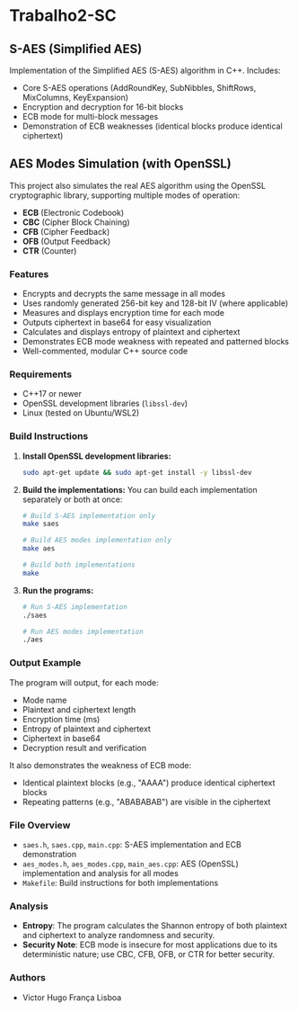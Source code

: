 # Trabalho2-SC

## S-AES (Simplified AES)
Implementation of the Simplified AES (S-AES) algorithm in C++. Includes:
- Core S-AES operations (AddRoundKey, SubNibbles, ShiftRows, MixColumns, KeyExpansion)
- Encryption and decryption for 16-bit blocks
- ECB mode for multi-block messages
- Demonstration of ECB weaknesses (identical blocks produce identical ciphertext)

## AES Modes Simulation (with OpenSSL)
This project also simulates the real AES algorithm using the OpenSSL cryptographic library, supporting multiple modes of operation:
- **ECB** (Electronic Codebook)
- **CBC** (Cipher Block Chaining)
- **CFB** (Cipher Feedback)
- **OFB** (Output Feedback)
- **CTR** (Counter)

### Features
- Encrypts and decrypts the same message in all modes
- Uses randomly generated 256-bit key and 128-bit IV (where applicable)
- Measures and displays encryption time for each mode
- Outputs ciphertext in base64 for easy visualization
- Calculates and displays entropy of plaintext and ciphertext
- Demonstrates ECB mode weakness with repeated and patterned blocks
- Well-commented, modular C++ source code

### Requirements
- C++17 or newer
- OpenSSL development libraries (`libssl-dev`)
- Linux (tested on Ubuntu/WSL2)

### Build Instructions
1. **Install OpenSSL development libraries:**
   ```sh
   sudo apt-get update && sudo apt-get install -y libssl-dev
   ```

2. **Build the implementations:**
   You can build each implementation separately or both at once:
   ```sh
   # Build S-AES implementation only
   make saes
   
   # Build AES modes implementation only
   make aes
   
   # Build both implementations
   make
   ```

3. **Run the programs:**
   ```sh
   # Run S-AES implementation
   ./saes
   
   # Run AES modes implementation
   ./aes
   ```

### Output Example
The program will output, for each mode:
- Mode name
- Plaintext and ciphertext length
- Encryption time (ms)
- Entropy of plaintext and ciphertext
- Ciphertext in base64
- Decryption result and verification

It also demonstrates the weakness of ECB mode:
- Identical plaintext blocks (e.g., "AAAA") produce identical ciphertext blocks
- Repeating patterns (e.g., "ABABABAB") are visible in the ciphertext

### File Overview
- `saes.h`, `saes.cpp`, `main.cpp`: S-AES implementation and ECB demonstration
- `aes_modes.h`, `aes_modes.cpp`, `main_aes.cpp`: AES (OpenSSL) implementation and analysis for all modes
- `Makefile`: Build instructions for both implementations

### Analysis
- **Entropy**: The program calculates the Shannon entropy of both plaintext and ciphertext to analyze randomness and security.
- **Security Note**: ECB mode is insecure for most applications due to its deterministic nature; use CBC, CFB, OFB, or CTR for better security.

### Authors
- Victor Hugo França Lisboa
